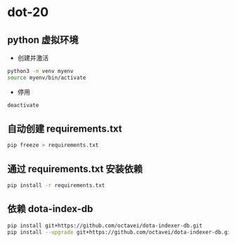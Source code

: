 # dot-20

## python 虚拟环境

- 创建并激活

```bash
python3 -m venv myenv
source myenv/bin/activate
```

- 停用

```bash
deactivate
```

## 自动创建 requirements.txt

```bash
pip freeze > requirements.txt
```

## 通过 requirements.txt 安装依赖

```bash
pip install -r requirements.txt
```

## 依赖 dota-index-db

```bash
pip install git+https://github.com/octavei/dota-indexer-db.git
pip install --upgrade git+https://github.com/octavei/dota-indexer-db.git
```
